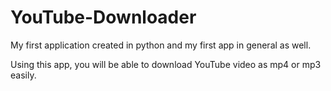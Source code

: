 # YouTube-Downloader
My first application created in python and my first app in general as well.

Using this app, you will be able to download YouTube video as mp4 or mp3 easily.
